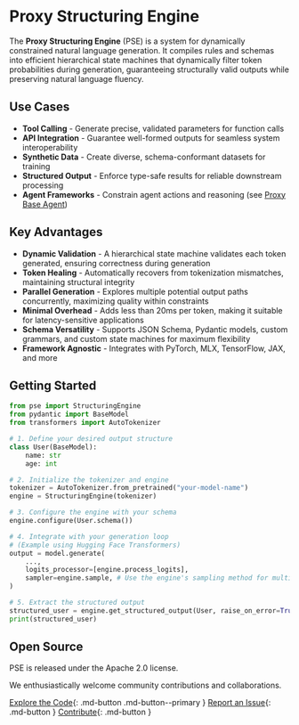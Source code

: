 # Proxy Structuring Engine

The **Proxy Structuring Engine** (PSE) is a system for dynamically constrained natural language generation. It compiles rules and schemas into efficient hierarchical state machines that dynamically filter token probabilities during generation, guaranteeing structurally valid outputs while preserving natural language fluency.

## Use Cases
- **Tool Calling** - Generate precise, validated parameters for function calls
- **API Integration** - Guarantee well-formed outputs for seamless system interoperability
- **Synthetic Data** - Create diverse, schema-conformant datasets for training
- **Structured Output** - Enforce type-safe results for reliable downstream processing
- **Agent Frameworks** - Constrain agent actions and reasoning (see [Proxy Base Agent](https://github.com/TheProxyCompany/proxy-base-agent))

## Key Advantages
- **Dynamic Validation** - A hierarchical state machine validates each token generated, ensuring correctness during generation
- **Token Healing** - Automatically recovers from tokenization mismatches, maintaining structural integrity
- **Parallel Generation** - Explores multiple potential output paths concurrently, maximizing quality within constraints
- **Minimal Overhead** - Adds less than 20ms per token, making it suitable for latency-sensitive applications
- **Schema Versatility** - Supports JSON Schema, Pydantic models, custom grammars, and custom state machines for maximum flexibility
- **Framework Agnostic** - Integrates with PyTorch, MLX, TensorFlow, JAX, and more

## Getting Started

```python
from pse import StructuringEngine
from pydantic import BaseModel
from transformers import AutoTokenizer

# 1. Define your desired output structure
class User(BaseModel):
    name: str
    age: int

# 2. Initialize the tokenizer and engine
tokenizer = AutoTokenizer.from_pretrained("your-model-name")
engine = StructuringEngine(tokenizer)

# 3. Configure the engine with your schema
engine.configure(User.schema())

# 4. Integrate with your generation loop
# (Example using Hugging Face Transformers)
output = model.generate(
    ...,
    logits_processor=[engine.process_logits],
    sampler=engine.sample, # Use the engine's sampling method for multi-token generation
)

# 5. Extract the structured output
structured_user = engine.get_structured_output(User, raise_on_error=True)
print(structured_user)

```

## Open Source
PSE is released under the Apache 2.0 license.

We enthusiastically welcome community contributions and collaborations.

[Explore the Code](https://github.com/TheProxyCompany/proxy-structuring-engine){: .md-button .md-button--primary }
[Report an Issue](https://github.com/TheProxyCompany/proxy-structuring-engine/issues){: .md-button }
[Contribute](https://github.com/TheProxyCompany/proxy-structuring-engine/blob/main/CONTRIBUTING.md){: .md-button }
